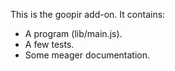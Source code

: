 This is the goopir add-on.  It contains:

* A program (lib/main.js).
* A few tests.
* Some meager documentation.

